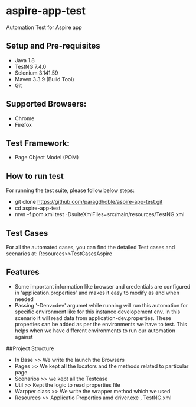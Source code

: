# aspire-app-test
Automation Test for Aspire app

## Setup and Pre-requisites
 - Java 1.8
 - TestNG 7.4.0
 - Selenium 3.141.59
 - Maven 3.3.9 (Build Tool)
 - Git 

## Supported Browsers: 
 - Chrome
 - Firefox

## Test Framework:
 - Page Object Model (POM)
 
## How to run test
For running the test suite, please follow below steps:
 - git clone https://github.com/paragdhoble/aspire-app-test.git
 - cd aspire-app-test
 - mvn -f pom.xml test -DsuiteXmlFiles=src/main/resources/TestNG.xml

## Test Cases
For all the automated cases, you can find the detailed Test cases and scenarios at:  Resources>>TestCasesAspire

## Features
 - Some important information like browser and credentials are configured in 'application.properties' and makes it easy to modify as and when needed
 - Passing '-Denv=dev' argumet while running will run this automation for specific environment like for this instance developement env. In this scenario it will read data from application-dev.properties. These properties can be added as per the environments we have to test. This helps when we have different environments to run our automation against
 
##Project Structure
 - In Base >> We write the launch the Browsers
 - Pages >> We kept all the locators and the methods related to particular page
 - Scenarios >> we kept all the Testcase
 - Util >> Kept the logic to read properties file
 - Warpper class >> We write the wrapper method which we used
 - Resources >> Applicatio Properties amd driver.exe , TestNG.xml
 